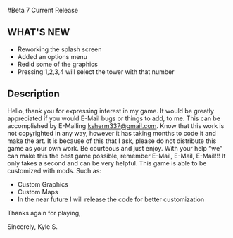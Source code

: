 #Beta 7 Current Release

## WHAT'S NEW
-	Reworking the splash screen
-	Added an options menu
-	Redid some of the graphics
-	Pressing 1,2,3,4 will select the tower with that number

## Description
Hello, thank you for expressing interest in my game. It would be greatly appreciated if you would E-Mail bugs or things to add, to me. This can be accomplished by E-Mailing ksherm337@gmail.com. Know that this work is not copyrighted in any way, however it has taking months to code it and make the art. It is because of this that I ask, please do not distribute this game as your own work. Be courteous and just enjoy. With your help “we” can make this the best game possible, remember E-Mail, E-Mail, E-Mail!!! It only takes a second and can be very helpful.
This game is able to be customized with mods. Such as:
-	Custom Graphics
-	Custom Maps
-	In the near future I will release the code for better customization

Thanks again for playing,

Sincerely,
Kyle S.
